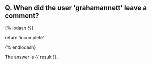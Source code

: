 

## Q. When did the user 'grahamannett' leave a comment?

{% lodash %}

return 'incomplete'

{% endlodash}

The answer is {{ result }}.
